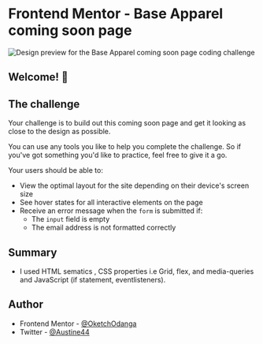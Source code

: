 # Frontend Mentor - Base Apparel coming soon page

![Design preview for the Base Apparel coming soon page coding challenge](./design/desktop-preview.jpg)

## Welcome! 👋

## The challenge

Your challenge is to build out this coming soon page and get it looking as close to the design as possible.

You can use any tools you like to help you complete the challenge. So if you've got something you'd like to practice, feel free to give it a go.

Your users should be able to:

- View the optimal layout for the site depending on their device's screen size
- See hover states for all interactive elements on the page
- Receive an error message when the `form` is submitted if:
  - The `input` field is empty
  - The email address is not formatted correctly

## Summary
- I used HTML sematics , CSS properties i.e Grid, flex, and media-queries and JavaScript (if statement,    eventlisteners). 


## Author

- Frontend Mentor - [@OketchOdanga](https://www.frontendmentor.io/profile/OketchOdanga)
- Twitter - [@Austine44](https://www.twitter.com/yourusername)





